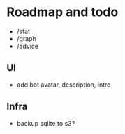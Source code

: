# Roadmap and todo

* /stat
* /graph
* /advice

## UI

* add bot avatar, description, intro

## Infra

* backup sqlite to s3?
